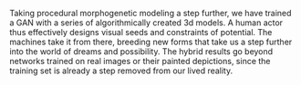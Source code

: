 Taking procedural morphogenetic modeling a step further, we have trained a GAN with a series of algorithmically created 3d models. A human actor thus effectively designs visual seeds and constraints of potential. The machines take it from there, breeding new forms that take us a step further into the world of dreams and possibility. The hybrid results go beyond networks trained on real images or their painted depictions, since the training set is already a step removed from our lived reality.
